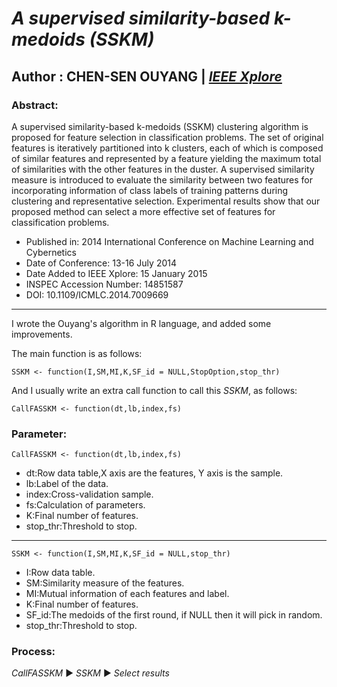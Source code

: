 # *A supervised similarity-based k-medoids (SSKM)*
## Author : CHEN-SEN OUYANG | [*IEEE Xplore*](https://ieeexplore.ieee.org/abstract/document/7009669 "IEEE Xplore")
### Abstract:
A supervised similarity-based k-medoids (SSKM) clustering algorithm is proposed for feature selection in classification problems. The set of original features is iteratively partitioned into k clusters, each of which is composed of similar features and represented by a feature yielding the maximum total of similarities with the other features in the duster. A supervised similarity measure is introduced to evaluate the similarity between two features for incorporating information of class labels of training patterns during clustering and representative selection. Experimental results show that our proposed method can select a more effective set of features for classification problems.
* Published in: 2014 International Conference on Machine Learning and Cybernetics
* Date of Conference: 13-16 July 2014
* Date Added to IEEE Xplore: 15 January 2015
* INSPEC Accession Number: 14851587
* DOI: 10.1109/ICMLC.2014.7009669
---
I wrote the Ouyang's algorithm in R language, and added some improvements.

The main function is as follows:

    SSKM <- function(I,SM,MI,K,SF_id = NULL,StopOption,stop_thr)
And I usually write an extra call function to call this *SSKM*, as follows:

    CallFASSKM <- function(dt,lb,index,fs)
    
### Parameter:
    CallFASSKM <- function(dt,lb,index,fs)
*  dt:Row data table,X axis are the features, Y axis is the sample.
*  lb:Label of the data.
*  index:Cross-validation sample.
*  fs:Calculation of parameters.
*   K:Final number of features.
*   stop_thr:Threshold to stop.
---
    SSKM <- function(I,SM,MI,K,SF_id = NULL,stop_thr)
*  I:Row data table.
*  SM:Similarity measure of the features.
*  MI:Mutual information of each features and label.
*  K:Final number of features.
*  SF_id:The medoids of the first round, if NULL then it will pick in random.
*  stop_thr:Threshold to stop.
### Process:
*CallFASSKM* ▶ *SSKM* ▶ *Select results*


